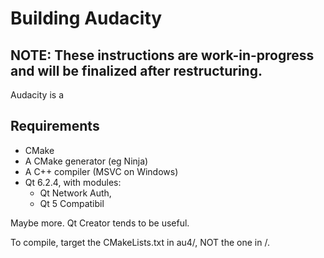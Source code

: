 # Building Audacity

## NOTE: These instructions are work-in-progress and will be finalized after restructuring. 

Audacity is a 

## Requirements

* CMake
* A CMake generator (eg Ninja)
* A C++ compiler (MSVC on Windows)
* Qt 6.2.4, with modules:
  * Qt Network Auth, 
  * Qt 5 Compatibil

Maybe more. Qt Creator tends to be useful. 

To compile, target the CMakeLists.txt in au4/, NOT the one in /. 